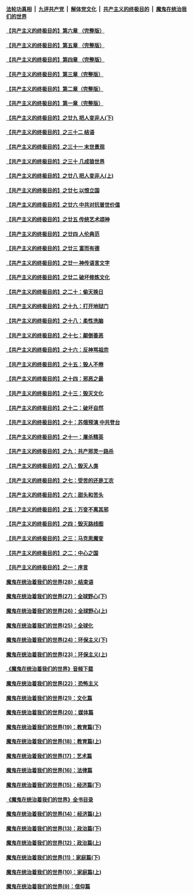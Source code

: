 ####  [法轮功真相](../../../../basic/blob/master/README.md?t=04200630) &nbsp;|&nbsp; [九评共产党](../../../../9ping.md/blob/master/README.md?t=04200630) &nbsp;|&nbsp; [解体党文化](../../../../jtdwh.md/blob/master/README.md?t=04200630)  &nbsp;|&nbsp; [共产主义的终极目的](../../../../gczydzjmd.md/blob/master/README.md?t=04200630) &nbsp;|&nbsp; [魔鬼在统治我们的世界](../../../../mgztzwmdsj.md/blob/master/README.md?t=04200630) 

#### [【共产主义的终极目的】第六章 （完整版）](../pages/nsc422/n11428913.md?t=04200630) 

#### [【共产主义的终极目的】第五章 （完整版）](../pages/nsc422/n11428912.md?t=04200630) 

#### [【共产主义的终极目的】第四章 （完整版）](../pages/nsc422/n11428907.md?t=04200630) 

#### [【共产主义的终极目的】第三章（完整版）](../pages/nsc422/n11428848.md?t=04200630) 

#### [【共产主义的终极目的】第二章（完整版）](../pages/nsc422/n11428831.md?t=04200630) 

#### [【共产主义的终极目的】第一章（完整版）](../pages/nsc422/n11417651.md?t=04200630) 

#### [【共产主义的终极目的】之廿九 把人变非人(下)](../pages/nsc422/n11344140.md?t=04200630) 

#### [【共产主义的终极目的】之三十二 结语](../pages/nsc422/n11360535.md?t=04200630) 

#### [【共产主义的终极目的】之三十一 末世景观](../pages/nsc422/n11351129.md?t=04200630) 

#### [【共产主义的终极目的】之三十 几成狼世界](../pages/nsc422/n11348280.md?t=04200630) 

#### [【共产主义的终极目的】之廿八 把人变非人(上)](../pages/nsc422/n11340492.md?t=04200630) 

#### [【共产主义的终极目的】之廿七 以恨立国](../pages/nsc422/n11336944.md?t=04200630) 

#### [【共产主义的终极目的】之廿六 中共对抗普世价值](../pages/nsc422/n11324785.md?t=04200630) 

#### [【共产主义的终极目的】之廿五 传统艺术颂神](../pages/nsc422/n11296396.md?t=04200630) 

#### [【共产主义的终极目的】之廿四 人伦典范](../pages/nsc422/n11296397.md?t=04200630) 

#### [【共产主义的终极目的】之廿三 富而有德](../pages/nsc422/n11283598.md?t=04200630) 

#### [【共产主义的终极目的】之廿一 神传语言文字](../pages/nsc422/n11263265.md?t=04200630) 

#### [【共产主义的终极目的】之廿二 破坏修炼文化](../pages/nsc422/n11245728.md?t=04200630) 

#### [【共产主义的终极目的】之二十：偷天换日](../pages/nsc422/n11238846.md?t=04200630) 

#### [【共产主义的终极目的】之十九：打开地狱门](../pages/nsc422/n11206376.md?t=04200630) 

#### [【共产主义的终极目的】之十八：柔性洗脑](../pages/nsc422/n11199994.md?t=04200630) 

#### [【共产主义的终极目的】之十七：颠倒善恶](../pages/nsc422/n11179782.md?t=04200630) 

#### [【共产主义的终极目的】之十六：反神骂祖宗](../pages/nsc422/n11166798.md?t=04200630) 

#### [【共产主义的终极目的】之十五：毁人不倦](../pages/nsc422/n11166792.md?t=04200630) 

#### [【共产主义的终极目的】之十四：邪恶之最](../pages/nsc422/n11150249.md?t=04200630) 

#### [【共产主义的终极目的】之十三：毁灭文化](../pages/nsc422/n11135227.md?t=04200630) 

#### [【共产主义的终极目的】之十二：破坏自然](../pages/nsc422/n11135214.md?t=04200630) 

#### [【共产主义的终极目的】之十：苏俄预演 中共登台](../pages/nsc422/n11118424.md?t=04200630) 

#### [【共产主义的终极目的】之十一：屠杀精英](../pages/nsc422/n11118442.md?t=04200630) 

#### [【共产主义的终极目的】之九：共产邪灵一路杀](../pages/nsc422/n11114139.md?t=04200630) 

#### [【共产主义的终极目的】之八：毁灭人类](../pages/nsc422/n11108503.md?t=04200630) 

#### [【共产主义的终极目的】之七：受苦的还是工农](../pages/nsc422/n11101809.md?t=04200630) 

#### [【共产主义的终极目的】之六：甜头和苦头](../pages/nsc422/n11096971.md?t=04200630) 

#### [【共产主义的终极目的】之五：万变不离其邪](../pages/nsc422/n11091285.md?t=04200630) 

#### [【共产主义的终极目的】之四：毁灭路线图](../pages/nsc422/n11086284.md?t=04200630) 

#### [【共产主义的终极目的】之三：马克思魔变](../pages/nsc422/n11061941.md?t=04200630) 

#### [【共产主义的终极目的】之二：中心之国](../pages/nsc422/n11047728.md?t=04200630) 

#### [【共产主义的终极目的】之一：序言](../pages/nsc422/n11086077.md?t=04200630) 

#### [魔鬼在统治着我们的世界(28)：结束语](../pages/nsc422/n10936246.md?t=04200630) 

#### [魔鬼在统治着我们的世界(27)：全球野心(下)](../pages/nsc422/n10928319.md?t=04200630) 

#### [魔鬼在统治着我们的世界(26)：全球野心(上)](../pages/nsc422/n10900318.md?t=04200630) 

#### [魔鬼在统治着我们的世界(25)：全球化](../pages/nsc422/n10788205.md?t=04200630) 

#### [魔鬼在统治着我们的世界(24)：环保主义(下)](../pages/nsc422/n10695307.md?t=04200630) 

#### [魔鬼在统治着我们的世界(23)：环保主义(上)](../pages/nsc422/n10688613.md?t=04200630) 

#### [《魔鬼在统治着我们的世界》音频下载](../pages/nsc422/n10635553.md?t=04200630) 

#### [魔鬼在统治着我们的世界(22)：恐怖主义](../pages/nsc422/n10614727.md?t=04200630) 

#### [魔鬼在统治着我们的世界(21)：文化篇](../pages/nsc422/n10597706.md?t=04200630) 

#### [魔鬼在统治着我们的世界(20)：媒体篇](../pages/nsc422/n10586579.md?t=04200630) 

#### [魔鬼在统治着我们的世界(19)：教育篇(下)](../pages/nsc422/n10564808.md?t=04200630) 

#### [魔鬼在统治着我们的世界(18)：教育篇(上)](../pages/nsc422/n10526970.md?t=04200630) 

#### [魔鬼在统治着我们的世界(17)：艺术篇](../pages/nsc422/n10499093.md?t=04200630) 

#### [魔鬼在统治着我们的世界(16)：法律篇](../pages/nsc422/n10485969.md?t=04200630) 

#### [魔鬼在统治着我们的世界(15)：经济篇(下)](../pages/nsc422/n10469975.md?t=04200630) 

#### [《魔鬼在统治着我们的世界》全书目录](../pages/nsc422/n10464261.md?t=04200630) 

#### [魔鬼在统治着我们的世界(14)：经济篇(上)](../pages/nsc422/n10457370.md?t=04200630) 

#### [魔鬼在统治着我们的世界(13)：政治篇(下)](../pages/nsc422/n10448270.md?t=04200630) 

#### [魔鬼在统治着我们的世界(12)：政治篇(上)](../pages/nsc422/n10444576.md?t=04200630) 

#### [魔鬼在统治着我们的世界(11)：家庭篇(下)](../pages/nsc422/n10440961.md?t=04200630) 

#### [魔鬼在统治着我们的世界(10)：家庭篇(上)](../pages/nsc422/n10435448.md?t=04200630) 

#### [魔鬼在统治着我们的世界(9)：信仰篇](../pages/nsc422/n10432159.md?t=04200630) 

